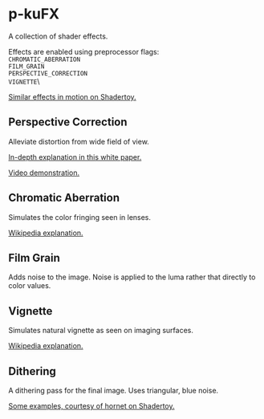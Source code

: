 # p-kuFX

A collection of shader effects.

Effects are enabled using preprocessor flags:\
`CHROMATIC_ABERRATION`\
`FILM_GRAIN`\
`PERSPECTIVE_CORRECTION`\
`VIGNETTE`\

[Similar effects in motion on Shadertoy.](https://www.shadertoy.com/view/lXjBWK)

## Perspective Correction
Alleviate distortion from wide field of view.

[In-depth explanation in this white paper.](https://github.com/user-attachments/files/22053379/aMoreNaturalPerspective.pdf)

[Video demonstration.](https://youtu.be/FvE9wk0edbo)

## Chromatic Aberration
Simulates the color fringing seen in lenses.

[Wikipedia explanation.](https://en.wikipedia.org/wiki/Chromatic_aberration)

## Film Grain
Adds noise to the image. Noise is applied to the luma rather that directly to color values.

## Vignette
Simulates natural vignette as seen on imaging surfaces.

[Wikipedia explanation.](https://en.wikipedia.org/wiki/Vignetting#Natural_vignetting)

## Dithering
A dithering pass for the final image. Uses triangular, blue noise.

[Some examples, courtesy of hornet on Shadertoy.](https://www.shadertoy.com/view/WldSRf)

